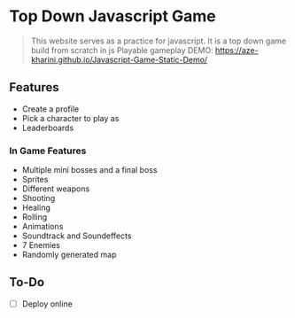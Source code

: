 # Top Down Javascript Game
> This website serves as a practice for javascript. It is a top down game build from scratch in js
> Playable gameplay DEMO: https://aze-kharini.github.io/Javascript-Game-Static-Demo/
## Features
- Create a profile
- Pick a character to play as
- Leaderboards
### In Game Features
- Multiple mini bosses and a final boss
- Sprites
- Different weapons
- Shooting
- Healing
- Rolling
- Animations
- Soundtrack and Soundeffects
- 7 Enemies
- Randomly generated map

## To-Do
- [ ] Deploy online
